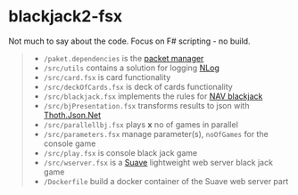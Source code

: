 # blackjack2-fsx

Not much to say about the code. Focus on F# scripting - no build.

> - `/paket.dependencies` is the [packet manager](https://fsprojects.github.io/Paket/)
> - `/src/utils` contains a solution for logging [NLog](https://nlog-project.org/)
> - `/src/card.fsx` is card functionality
> - `/src/deckOfCards.fsx` is deck of cards functionality
> - `/src/blackjack.fsx` implements the rules for [NAV blackjack](http://nav-deckofcards.herokuapp.com/#/)
> - `/src/bjPresentation.fsx` transforms results to json with [Thoth.Json.Net](https://thoth-org.github.io/Thoth.Json/)
> - `/src/parallellbj.fsx` plays **x** no of games in parallel
> - `/src/parameters.fsx` manage parameter(s), `noOfGames` for the console game
> - `/src/play.fsx` is console black jack game
> - `/src/wserver.fsx` is a [Suave](https://suave.io/) lightweight web server black jack game
> - `/Dockerfile` build a docker container of the Suave web server part 


